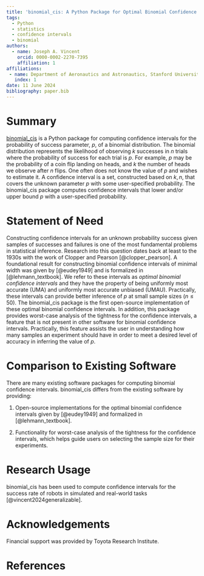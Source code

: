```yaml
---
title: 'binomial_cis: A Python Package for Optimal Binomial Confidence Intervals'
tags:
  - Python
  - statistics
  - confidence intervals
  - binomial
authors:
  - name: Joseph A. Vincent
    orcid: 0000-0002-2270-7395
    affiliation: 1
affiliations:
 - name: Department of Aeronautics and Astronautics, Stanford University
   index: 1
date: 11 June 2024
bibliography: paper.bib
---
```




# Summary
[binomial_cis](https://github.com/TRI-ML/binomial_cis) is a Python package for computing confidence intervals for the probability of success parameter, $p$, of a binomial distribution. The binomial distribution represents the likelihood of observing $k$ successes in $n$ trials where the probability of success for each trial is $p$. For example, $p$ may be the probability of a coin flip landing on heads, and $k$ the number of heads we observe after $n$ flips. One often does not know the value of $p$ and wishes to estimate it. A confidence interval is a set, constructed based on $k, n$, that covers the unknown parameter $p$ with some user-specified probability. The binomial_cis package computes confidence intervals that lower and/or upper bound $p$ with a user-specified probability. 



# Statement of Need

Constructing confidence intervals for an unknown probability success given samples of successes and failures is one of the most fundamental problems in statistical inference.
Research into this question dates back at least to the 1930s with the work of Clopper and Pearson [@clopper_pearson].
A foundational result for constructing binomial confidence intervals of minimal width was given by [@eudey1949] and is formalized in [@lehmann_textbook].
We refer to these intervals as *optimal binomial confidence intervals* and they have the property of being uniformly most accurate (UMA) and uniformly most accurate unbiased (UMAU).
Practically, these intervals can provide better inference of $p$ at small sample sizes ($n \le 50$).
The binomial_cis package is the first open-source implementation of these optimal binomial confidence intervals.
In addition, this package provides worst-case analysis of the tightness for the confidence intervals, a feature that is not present in other software for binomial confidence intervals.
Practically, this feature assists the user in understanding how many samples an experiment should have in order to meet a desired level of accuracy in inferring the value of $p$.


# Comparison to Existing Software
There are many existing software packages for computing binomial confidence intervals.
binomial_cis differs from the existing software by providing:

1. Open-source implementations for the optimal binomial confidence intervals given by [@eudey1949] and formalized in [@lehmann_textbook].

2. Functionality for worst-case analysis of the tightness for the confidence intervals, which helps guide users on selecting the sample size for their experiments.


# Research Usage

binomial_cis has been used to compute confidence intervals for the success rate of robots in simulated and real-world tasks [@vincent2024generalizable].



# Acknowledgements

Financial support was provided by Toyota Research Institute.



# References
